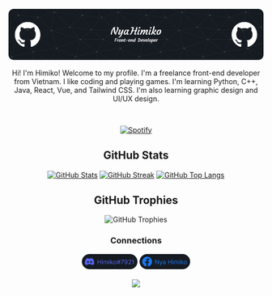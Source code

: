![Header Image](./header-image.png)
<div align="center">
Hi! I'm Himiko! Welcome to my profile. I'm a freelance front-end developer from Vietnam. I like coding and playing games. I'm learning Python, C++, Java, React, Vue, and Tailwind CSS. I'm also learning graphic design and UI/UX design.

&nbsp;<div align="center">
  [![Spotify](https://novatorem.vercel.app/api/spotify?background_color=0d1117&border_color=ffffff)](https://open.spotify.com/user/nya-himiko)
</div>

## GitHub Stats
[![GitHub Stats](https://github-readme-stats.vercel.app/api?username=nya-himiko&show_icons=true&theme=dracula)](https://github.com/anuraghazra/github-readme-stats)
[![GitHub Streak](https://streak-stats.demolab.com/?user=nya-himiko&theme=dracula)](https://git.io/streak-stats)
[![GitHub Top Langs](https://github-readme-stats.vercel.app/api/top-langs/?username=nya-himiko&theme=dracula)](https://github.com/anuraghazra/github-readme-stats)

## GitHub Trophies
![GitHub Trophies](https://github-profile-trophy.vercel.app/?username=nya-himiko&theme=dracula&margin-w=4&margin-h=4)

  <h3>Connections</h3>
  <img src="./discord.png" height="30px" />
  <a href="#">
    <img src="./facebook.png" height="30px" />
  </a>
  <br />
  <br />
  <img src="https://visitcount.itsvg.in/api?id=nya-himiko&label=Profile%20Views&color=5&icon=7&pretty=true" />
</div>
